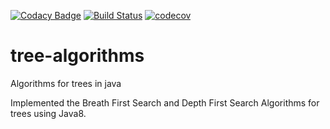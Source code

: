 [![Codacy Badge](https://api.codacy.com/project/badge/Grade/385e549ba3b24a28be83c82e0db1de65)](https://www.codacy.com/app/isidro-garcia/tree-algorithms?utm_source=github.com&amp;utm_medium=referral&amp;utm_content=igarciadelamo/tree-algorithms&amp;utm_campaign=Badge_Grade)
[![Build Status](https://travis-ci.org/igarciadelamo/tree-algorithms.svg?branch=master)](https://travis-ci.org/igarciadelamo/tree-algorithms)
[![codecov](https://codecov.io/gh/igarciadelamo/tree-algorithms/branch/master/graph/badge.svg)](https://codecov.io/gh/igarciadelamo/tree-algorithms)


# tree-algorithms
Algorithms for trees in java

Implemented the Breath First Search and Depth First Search Algorithms for trees using Java8.
